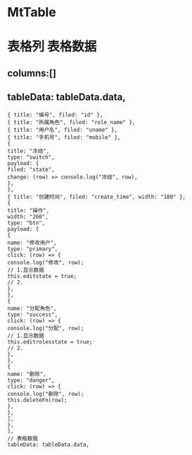 # MtTable

<MtTable :tableData="tableData" :columns="columns" />

# 表格列 表格数据

## columns:[]

## tableData: tableData.data,

```columns: [
{ title: "编号", filed: "id" },
{ title: "所属角色", filed: "role_name" },
{ title: "用户名", filed: "uname" },
{ title: "手机号", filed: "mobile" },
{
title: "冻结",
type: "switch",
payload: {
filed: "state",
change: (row) => console.log("冻结", row),
},
},
{ title: "创建时间", filed: "create_time", width: "180" },
{
title: "操作",
width: "260",
type: "btn",
payload: [
{
name: "修改用户",
type: "primary",
click: (row) => {
console.log("修改", row);
// 1.显示数据
this.editstate = true;
// 2.
},
},
{
name: "分配角色",
type: "success",
click: (row) => {
console.log("分配", row);
// 1.显示数据
this.editrolesstate = true;
// 2.
},
},
{
name: "删除",
type: "danger",
click: (row) => {
console.log("删除", row);
this.deleteFn(row);
},
},
],
},
],
// 表格数据
tableData: tableData.data,
```
